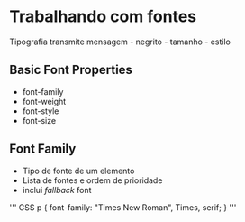 # Trabalhando com fontes

Tipografia transmite mensagem
    - negrito
    - tamanho
    - estilo

## Basic Font Properties

* font-family
* font-weight
* font-style
* font-size

## Font Family

* Tipo de fonte de um elemento
* Lista de fontes e ordem de prioridade
* inclui *fallback* font

''' CSS
p {
    font-family: "Times New Roman", Times, serif;
}
'''